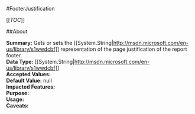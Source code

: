 #FooterJustification

[[_TOC_]]

##About

**Summary:** Gets or sets the [[System.String|http://msdn.microsoft.com/en-us/library/s1wwdcbf]] representation of the page justification of the report footer.  
**Data Type:** [[System.String|http://msdn.microsoft.com/en-us/library/s1wwdcbf]]  
**Accepted Values:**   
**Default Value:** null  
**Impacted Features:**   
**Purpose:**   
**Usage:**   
**Caveats:**   

